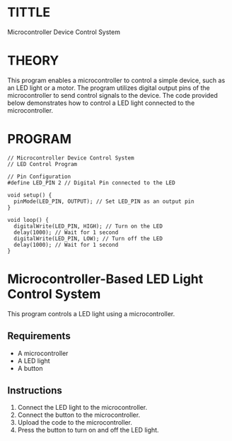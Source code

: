 # TITTLE
Microcontroller Device Control System

# THEORY
This program enables a microcontroller to control a simple device, such as an LED light or a motor. The program utilizes digital output pins of the microcontroller to send control signals to the device. The code provided below demonstrates how to control a LED light connected to the microcontroller.


# PROGRAM
```
// Microcontroller Device Control System
// LED Control Program

// Pin Configuration
#define LED_PIN 2 // Digital Pin connected to the LED

void setup() {
  pinMode(LED_PIN, OUTPUT); // Set LED_PIN as an output pin
}

void loop() {
  digitalWrite(LED_PIN, HIGH); // Turn on the LED
  delay(1000); // Wait for 1 second
  digitalWrite(LED_PIN, LOW); // Turn off the LED
  delay(1000); // Wait for 1 second
}
```
# Microcontroller-Based LED Light Control System

This program controls a LED light using a microcontroller.

## Requirements

* A microcontroller
* A LED light
* A button

## Instructions

1. Connect the LED light to the microcontroller.
2. Connect the button to the microcontroller.
3. Upload the code to the microcontroller.
4. Press the button to turn on and off the LED light.

